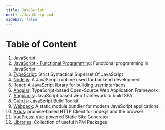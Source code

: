 ```yaml
---
title: JavaScript
next: ./JavaScript.md
sidebar: false
---
```


# Table of Content

1. [JavaScript](./JavaScript.md)
2. [JavaScript - Functional Programming](./JavaScript_Functional_Programming.md): Functional programming in JavaScript
3. [TypeScript](./TypeScript/TypeScript.md): Strict Syntactical Superset Of JavaScript
4. [Node.js](./Node.js/Node.js.md): A JavaScript runtime used for backend development
5. [React](./React.md): A JavaScript library for building user interfaces
6. [Angular](./Angular/Angular.md): TypeScript-based Open-Source Web Application Framework
7. [Angular.js](./Angular.js/Angular.js.md): JavaScript based web framework to build SPA
8. [Gulp.js](./Tools/Gulp.js/Gulp.js.md): JavaScript Build Toolkit
9. [Webpack](./Tools/Webpack/Webpack.md): A static module bundler for modern JavaScript applications.
10. [Axios](./Libraries/Axios.md): promise-based HTTP Client for node.js and the browser
11. [VuePress](./Vue.js/VuePress.md): Vue-powered Static Site Generator
12. [Libraries](./Libraries/): Collection of useful NPM Packages
